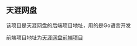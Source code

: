 ## 天涯网盘
该项目是天涯网盘的后端项目地址，用的是Go语言开发

前端项目地址为[天涯网盘前端项目](https://github.com/1157913453/TY-fileStore-web)
